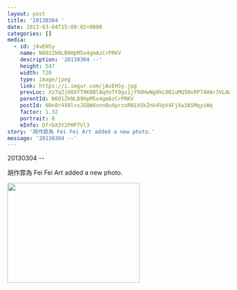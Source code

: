 ```yaml
---
layout: post
title: '20130304 ' 
date: 2013-03-04T15:09:02+0000 
categories: [] 
media:
  - id: jAvEHSy
    name: N6O1ZkNLB9HpM5x4gmAzCrPRKV
    description: '20130304 --'   
    height: 547
    width: 720
    type: image/jpeg
    link: https://i.imgur.com/jAvEHSy.jpg
    prevLoc: Xz7qZjO8XYT9KBBlAqXnTY9gx1jY9OHwNg0kL0B1uMQ5NvRP74HAr3VLAWAvILn2mlOQzyIRo7A4P193UjEx4PvAoQFKMR3nOK5MiAqgnz10KoiY9wQGnmDgHorBZDJPrwHg3vG5EpB5c4Pn24pK6lsqllN0Oj7rt79kBllq5xTZPlKjxzw9Tj3rQg8jnlCNyjKE27QncX9k6MzQqrul0Ojn6Rj7C5LkyyX3LWhWK1zRml4Xcv3
    parentId: N6O1ZkNLB9HpM5x4gmAzCrPRKV
    postId: 6Nn8r4X0lvsJGQW4xnn0u4przxRN1XSkZnk4VpV4FjXw3A5MqyiWq
    factor: 1.32
    portrait: 0
    mInfo: DfrbX3Y2PHP7Vl3
story: '胡作霏為 Fei Fei Art added a new photo.'  
message: '20130304 --'  
---
```


20130304 --
 
 
[//]: #story:
胡作霏為 Fei Fei Art added a new photo.


[//]: #media:  
<a href="https://i.imgur.com/jAvEHSy.jpg"><img src="https://i.imgur.com/jAvEHSy.jpg" height="227" width="300" /></a> 
 
